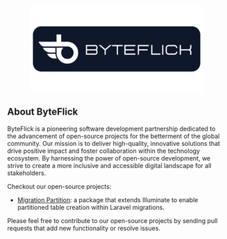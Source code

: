 <p align="center"><img src="https://github.com/ByteFlick/.github/blob/main/profile/btye-flick-logo.png?raw=true" width="400"></p>

## About ByteFlick

ByteFlick is a pioneering software development partnership dedicated to the advancement of open-source projects for the betterment of the global community. Our mission is to deliver high-quality, innovative solutions that drive positive impact and foster collaboration within the technology ecosystem. By harnessing the power of open-source development, we strive to create a more inclusive and accessible digital landscape for all stakeholders.

Checkout our open-source projects:

- [Migration Partition](https://github.com/orptech-com/laravel-migration-partition): a package that extends Illuminate to enable partitioned table creation within Laravel migrations.

Please feel free to contribute to our open-source projects by sending pull requests that add new functionality or resolve issues.
